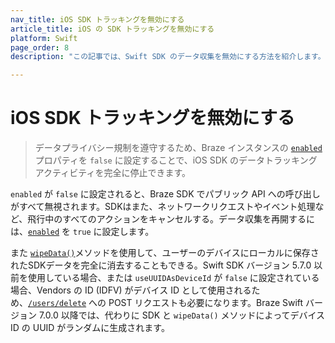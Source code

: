 ```yaml
---
nav_title: iOS SDK トラッキングを無効にする
article_title: iOS の SDK トラッキングを無効にする
platform: Swift
page_order: 8
description: "この記事では、Swift SDK のデータ収集を無効にする方法を紹介します。"

---
```


# iOS SDK トラッキングを無効にする

> データプライバシー規制を遵守するため、Braze インスタンスの [`enabled`](https://braze-inc.github.io/braze-swift-sdk/documentation/brazekit/braze/enabled) プロパティを `false` に設定することで、iOS SDK のデータトラッキングアクティビティを完全に停止できます。 

`enabled` が `false` に設定されると、Braze SDK でパブリック API への呼び出しがすべて無視されます。SDKはまた、ネットワークリクエストやイベント処理など、飛行中のすべてのアクションをキャンセルする。データ収集を再開するには、[`enabled`](https://braze-inc.github.io/braze-swift-sdk/documentation/brazekit/braze/enabled/) を `true` に設定します。

また [`wipeData()`](https://braze-inc.github.io/braze-swift-sdk/documentation/brazekit/braze/wipedata())メソッドを使用して、ユーザーのデバイスにローカルに保存されたSDKデータを完全に消去することもできる。Swift SDK バージョン 5.7.0 以前を使用している場合、または `useUUIDAsDeviceId` が `false` に設定されている場合、Vendors の ID (IDFV) がデバイス ID として使用されるため、[`/users/delete`]({{site.baseurl}}/api/endpoints/user_data/post_user_delete/) への POST リクエストも必要になります。Braze Swift バージョン 7.0.0 以降では、代わりに SDK と `wipeData()` メソッドによってデバイス ID の UUID がランダムに生成されます。

